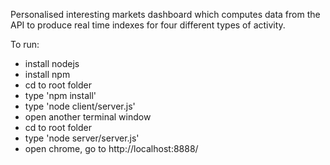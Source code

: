 Personalised interesting markets dashboard which computes data from the API to produce real time indexes for four different types of activity.

To run:
   - install nodejs
   - install npm
   - cd to root folder
   - type 'npm install'
   - type 'node client/server.js'
   - open another terminal window
   - cd to root folder
   - type 'node server/server.js'
   - open chrome, go to http://localhost:8888/